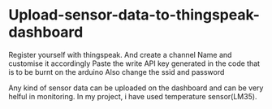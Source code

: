 # Upload-sensor-data-to-thingspeak-dashboard
Register yourself with thingspeak.
And create a channel
Name  and customise it accordingly
Paste the write API key generated in the code that is to be burnt on the arduino
Also change the ssid and password 

Any kind of sensor data can be uploaded on the dashboard and can be very helful in monitoring.
In my project, i have used temperature sensor(LM35).
